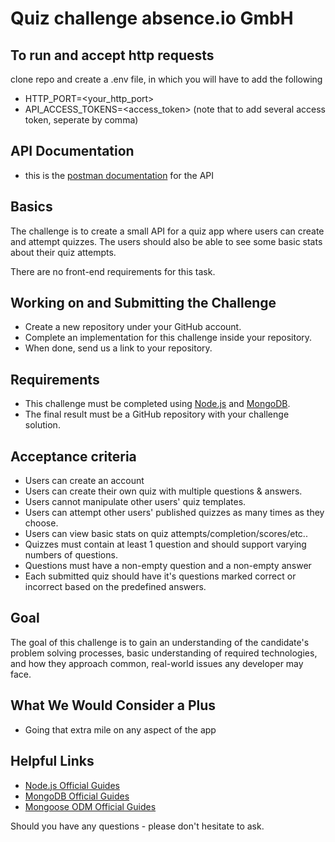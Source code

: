 # Quiz challenge absence.io GmbH

## To run and accept http requests
clone repo and create a .env file, in which you will have to add the following
 - HTTP_PORT=<your_http_port>
 - API_ACCESS_TOKENS=<access_token> (note that to add several access token, seperate by comma)

## API Documentation
 - this is the [postman documentation](https://documenter.getpostman.com/view/13953495/UVyxRZP6#auth-info-5172ff7a-e587-4db7-a843-c522d4fcde07) for the API

## Basics
The challenge is to create a small API for a quiz app where users can create and attempt quizzes. The users should also be able to see some basic stats about their quiz attempts.

There are no front-end requirements for this task.


## Working on and Submitting the Challenge
  - Create a new repository under your GitHub account.
  - Complete an implementation for this challenge inside your repository.
  - When done, send us a link to your repository.


## Requirements
  - This challenge must be completed using [Node.js](https://nodejs.org) and [MongoDB](https://www.mongodb.com/).
  - The final result must be a GitHub repository with your challenge solution.


## Acceptance criteria
  - Users can create an account
  - Users can create their own quiz with multiple questions & answers.
  - Users cannot manipulate other users' quiz templates.
  - Users can attempt other users' published quizzes as many times as they choose.
  - Users can view basic stats on quiz attempts/completion/scores/etc..
  - Quizzes must contain at least 1 question and should support varying numbers of questions.
  - Questions must have a non-empty question and a non-empty answer
  - Each submitted quiz should have it's questions marked correct or incorrect based on the predefined answers.


## Goal
The goal of this challenge is to gain an understanding of the candidate's problem solving processes, basic understanding of required technologies, and how they approach common, real-world issues any developer may face.


## What We Would Consider a Plus
- Going that extra mile on any aspect of the app


## Helpful Links
 - [Node.js Official Guides](https://nodejs.org/en/docs/guides/)
 - [MongoDB Official Guides](https://docs.mongodb.com/guides/)
 - [Mongoose ODM Official Guides](https://mongoosejs.com/docs/index.html)


Should you have any questions - please don't hesitate to ask.
